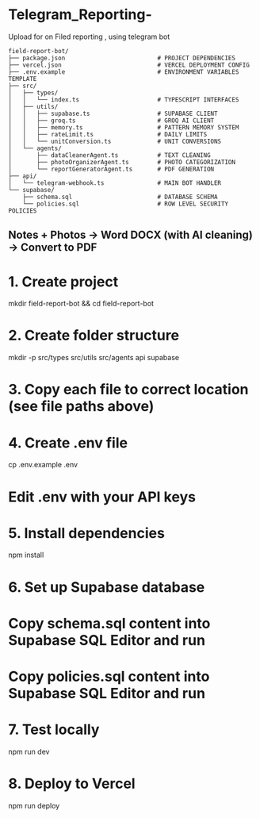 # Telegram_Reporting-
Upload for on Filed reporting , using telegram bot 

```
field-report-bot/
├── package.json                          # PROJECT DEPENDENCIES
├── vercel.json                           # VERCEL DEPLOYMENT CONFIG
├── .env.example                          # ENVIRONMENT VARIABLES TEMPLATE
├── src/
│   ├── types/
│   │   └── index.ts                      # TYPESCRIPT INTERFACES
│   ├── utils/
│   │   ├── supabase.ts                   # SUPABASE CLIENT
│   │   ├── groq.ts                       # GROQ AI CLIENT
│   │   ├── memory.ts                     # PATTERN MEMORY SYSTEM
│   │   ├── rateLimit.ts                  # DAILY LIMITS
│   │   └── unitConversion.ts             # UNIT CONVERSIONS
│   └── agents/
│       ├── dataCleanerAgent.ts           # TEXT CLEANING
│       ├── photoOrganizerAgent.ts        # PHOTO CATEGORIZATION
│       └── reportGeneratorAgent.ts       # PDF GENERATION
├── api/
│   └── telegram-webhook.ts               # MAIN BOT HANDLER
└── supabase/
    ├── schema.sql                        # DATABASE SCHEMA
    └── policies.sql                      # ROW LEVEL SECURITY POLICIES
```
Notes + Photos → Word DOCX (with AI cleaning) → Convert to PDF
---
# 1. Create project
mkdir field-report-bot && cd field-report-bot

# 2. Create folder structure
mkdir -p src/types src/utils src/agents api supabase

# 3. Copy each file to correct location (see file paths above)

# 4. Create .env file
cp .env.example .env
# Edit .env with your API keys

# 5. Install dependencies
npm install

# 6. Set up Supabase database
# Copy schema.sql content into Supabase SQL Editor and run
# Copy policies.sql content into Supabase SQL Editor and run

# 7. Test locally
npm run dev

# 8. Deploy to Vercel
npm run deploy
